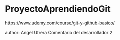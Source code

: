 # ProyectoAprendiendoGit
https://www.udemy.com/course/git-y-github-basico/

author: Angel Utrera
Comentario del desarrollador 2